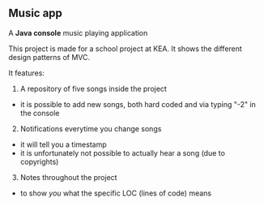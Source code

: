 ## Music app
A __Java console__ music playing application

This project is made for a school project at KEA. It shows the different design patterns of MVC.

It features:
1. A repository of five songs inside the project
* it is possible to add new songs, both hard coded and via typing "-2" in the console
2. Notifications everytime you change songs
* it will tell you a timestamp
* it is unfortunately not possible to actually hear a song (due to copyrights)
3. Notes throughout the project
* to show *you* what the specific LOC (lines of code) means

